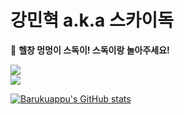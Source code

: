 강민혁 a.k.a 스카이독
=============

🐶 **헬창 멍멍이 스독이! 스독이랑 놀아주세요!**

<a href="https://twitter.com/Barukuappu" target="_blank"><img src="https://img.shields.io/badge/TWITTER-@BARUKUAPPU-1DA1F2?style=for-the-badge&logo=twitter&logoColor=white">
<br>
<a href="https://www.youtube.com/@xrossdog" target="_blank"><img src="https://img.shields.io/badge/YOUTUBE-@XROSSDOG-FF0000?style=for-the-badge&logo=youtube&logoColor=white">

  



![Barukuappu's GitHub stats](https://github-readme-stats.vercel.app/api?username=Barukuappu&show_icons=true&theme=dracula)
